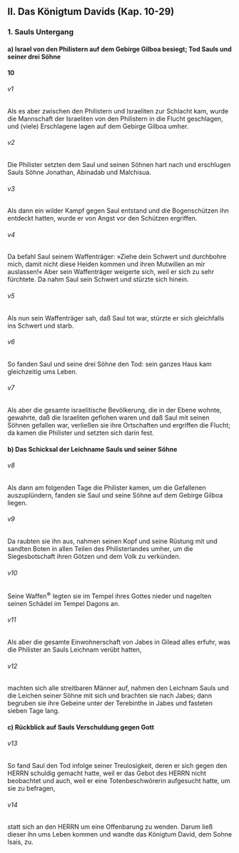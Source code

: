 ## II. Das Königtum Davids (Kap. 10-29)

### 1. Sauls Untergang

#### a) Israel von den Philistern auf dem Gebirge Gilboa besiegt; Tod Sauls und seiner drei Söhne

__10__

###### v1
Als es aber zwischen den Philistern und Israeliten zur Schlacht kam, wurde die Mannschaft der Israeliten von den Philistern in die Flucht geschlagen, und (viele) Erschlagene lagen auf dem Gebirge Gilboa umher.

###### v2
Die Philister setzten dem Saul und seinen Söhnen hart nach und erschlugen Sauls Söhne Jonathan, Abinadab und Malchisua.

###### v3
Als dann ein wilder Kampf gegen Saul entstand und die Bogenschützen ihn entdeckt hatten, wurde er von Angst vor den Schützen ergriffen.

###### v4
Da befahl Saul seinem Waffenträger: »Ziehe dein Schwert und durchbohre mich, damit nicht diese Heiden kommen und ihren Mutwillen an mir auslassen!« Aber sein Waffenträger weigerte sich, weil er sich zu sehr fürchtete. Da nahm Saul sein Schwert und stürzte sich hinein.

###### v5
Als nun sein Waffenträger sah, daß Saul tot war, stürzte er sich gleichfalls ins Schwert und starb.

###### v6
So fanden Saul und seine drei Söhne den Tod: sein ganzes Haus kam gleichzeitig ums Leben.

###### v7
Als aber die gesamte israelitische Bevölkerung, die in der Ebene wohnte, gewahrte, daß die Israeliten geflohen waren und daß Saul mit seinen Söhnen gefallen war, verließen sie ihre Ortschaften und ergriffen die Flucht; da kamen die Philister und setzten sich darin fest.

#### b) Das Schicksal der Leichname Sauls und seiner Söhne


###### v8
Als dann am folgenden Tage die Philister kamen, um die Gefallenen auszuplündern, fanden sie Saul und seine Söhne auf dem Gebirge Gilboa liegen.

###### v9
Da raubten sie ihn aus, nahmen seinen Kopf und seine Rüstung mit und sandten Boten in allen Teilen des Philisterlandes umher, um die Siegesbotschaft ihren Götzen und dem Volk zu verkünden.

###### v10
Seine Waffen<sup title="= Rüstung">&#x2732;</sup>
 legten sie im Tempel ihres Gottes nieder und nagelten seinen Schädel im Tempel Dagons an.

###### v11
Als aber die gesamte Einwohnerschaft von Jabes in Gilead alles erfuhr, was die Philister an Sauls Leichnam verübt hatten,

###### v12
machten sich alle streitbaren Männer auf, nahmen den Leichnam Sauls und die Leichen seiner Söhne mit sich und brachten sie nach Jabes; dann begruben sie ihre Gebeine unter der Terebinthe in Jabes und fasteten sieben Tage lang.

#### c) Rückblick auf Sauls Verschuldung gegen Gott


###### v13
So fand Saul den Tod infolge seiner Treulosigkeit, deren er sich gegen den HERRN schuldig gemacht hatte, weil er das Gebot des HERRN nicht beobachtet und auch, weil er eine Totenbeschwörerin aufgesucht hatte, um sie zu befragen,

###### v14
statt sich an den HERRN um eine Offenbarung zu wenden. Darum ließ dieser ihn ums Leben kommen und wandte das Königtum David, dem Sohne Isais, zu.